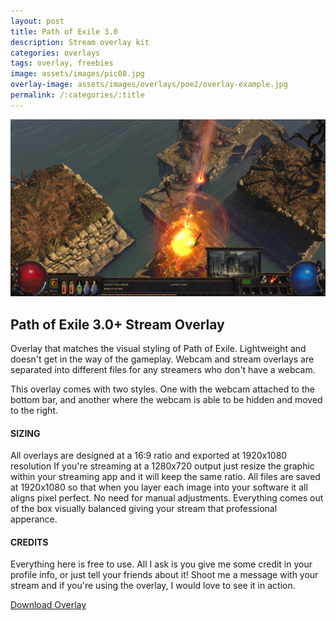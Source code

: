 ```yaml
---
layout: post
title: Path of Exile 3.0
description: Stream overlay kit
categories: overlays
tags: overlay, freebies
image: assets/images/pic08.jpg
overlay-image: assets/images/overlays/poe2/overlay-example.jpg
permalink: /:categories/:title
---
```


<span class="image main"><img src="/assets/images/overlays/poe2/overlay-example-2.jpg" alt=""></span>

## Path of Exile 3.0+ Stream Overlay

Overlay that matches the visual styling of Path of Exile. Lightweight and doesn't get in the way of the gameplay. Webcam and stream overlays are separated into different files for any streamers who don't have a webcam.

This overlay comes with two styles. One with the webcam attached to the bottom bar, and another where the webcam is able to be hidden and moved to the right.

#### **SIZING**
All overlays are designed at a 16:9 ratio and exported at 1920x1080 resolution If you're streaming at a 1280x720 output just resize the graphic within your streaming app and it will keep the same ratio. All files are saved at 1920x1080 so that when you layer each image into your software it all aligns pixel perfect. No need for manual adjustments. Everything comes out of the box visually balanced giving your stream that professional apperance.

#### **CREDITS**

Everything here is free to use. All I ask is you give me some credit in your profile info, or just tell your friends about it! Shoot me a message with your stream and if you're using the overlay, I would love to see it in action. 

<a href="/assets/downloads/poe2/poe-overlay.zip" class="button special icon fa-download">Download Overlay</a>

